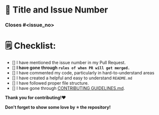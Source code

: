 # 🎯 Title and Issue Number 
<!-- Please make sure issue number is mention in Pull Request else PR will not be merged. -->


### Closes #<issue_no>

<!-- Replace `issue_no` with the issue number which is fixed in this PR -->

# 🗒️ Checklist:

- [] I have mentioned the issue number in my Pull Request.
- [] <b> I have gone through `rules of when PR will get merged.` </b>
- [] I have commented my code, particularly in hard-to-understand areas
- [] I have created a helpful and easy to understand `README.md`
- [] I have followed proper file structure.
- [] I have gone through [CONTRIBUTING GUIDELINES.md]().

<b> Thank you for contributing!❤️ <br>

 Don't forget to show some love by ⭐ the repository! </b>
